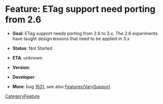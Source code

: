 # Feature: ETag support need porting from 2.6

  - **Goal**: ETag support needs porting from 2.6 to 3.x. The 2.6
    experiments have taught design lessons that need to be applied in
    3.x

  - **Status**: Not Started

<!-- end list -->

  - **ETA**: unknown

  - **Version**:

  - **Developer**:

  - **More**: bug
    [1631](https://bugs.squid-cache.org/show_bug.cgi?id=1631#), see also
    [Features/VarySupport](https://wiki.squid-cache.org/action/show/Features/EtagSupport/Features/VarySupport#)

[CategoryFeature](https://wiki.squid-cache.org/action/show/Features/EtagSupport/CategoryFeature#)
